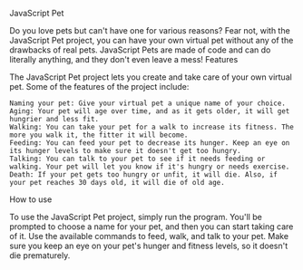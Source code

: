 JavaScript Pet

Do you love pets but can't have one for various reasons? Fear not, with the JavaScript Pet project, you can have your own virtual pet without any of the drawbacks of real pets. JavaScript Pets are made of code and can do literally anything, and they don't even leave a mess!
Features

The JavaScript Pet project lets you create and take care of your own virtual pet. Some of the features of the project include:

    Naming your pet: Give your virtual pet a unique name of your choice.
    Aging: Your pet will age over time, and as it gets older, it will get hungrier and less fit.
    Walking: You can take your pet for a walk to increase its fitness. The more you walk it, the fitter it will become.
    Feeding: You can feed your pet to decrease its hunger. Keep an eye on its hunger levels to make sure it doesn't get too hungry.
    Talking: You can talk to your pet to see if it needs feeding or walking. Your pet will let you know if it's hungry or needs exercise.
    Death: If your pet gets too hungry or unfit, it will die. Also, if your pet reaches 30 days old, it will die of old age.

How to use

To use the JavaScript Pet project, simply run the program. You'll be prompted to choose a name for your pet, and then you can start taking care of it. Use the available commands to feed, walk, and talk to your pet. Make sure you keep an eye on your pet's hunger and fitness levels, so it doesn't die prematurely.